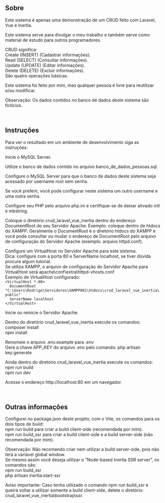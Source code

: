 ## Sobre
<p>Este sistema é apenas uma demonstração de um CRUD feito com Laravel, Vue e Inertia.</p>

<p>Este sistema serve para divulgar o meu trabalho e também serve como material de estudo para outros programadores.</p>

<p>CRUD significa:<br/>
Create (INSERT) (Cadastrar informações).<br/>
Read (SELECT) (Consultar informações).<br/>
Update (UPDATE) (Editar informações).<br/>
Delete (DELETE) (Excluir informações).<br/>
São quatro operações básicas.</p>

<p>Este sistema foi feito por mim, mas qualquer pessoa é livre para reutilizar e/ou modificar.</p>

<p>Observação: Os dados contidos no banco de dados deste sistema são fictícios.</p>

<br/>

## Instruções
<p>Para ver o resultado em um ambiente de desenvolvimento siga as instruções:</p>

<p>Inicie o MySQL Server.</p>

<p>Utilize o banco de dados contido no arquivo banco_de_dados_pessoas.sql.</p>

<p>Configure o MySQL Server para que o banco de dados deste sistema seja acessado por username root sem senha.</p>

<p>Se você preferir, você pode configurar neste sistema um outro username e uma outra senha.</p>

<p>Configure seu PHP pelo arquivo php.ini e certifique-se de deixar ativado intl e mbstring.</p>

<p>Coloque o diretório crud_laravel_vue_inertia dentro do endereço DocumentRoot do seu Servidor Apache. Exemplo: coloque dentro de htdocs do XAMPP. Geralmente o DocumentRoot é o diretório htdocs do XAMPP e você pode consultar ou mudar o endereço de DocumentRoot pelo arquivo de configuração do Servidor Apache (exemplo: arquivo httpd.conf).</p>

<p>Configure um VirtualHost no Servidor Apache para este sistema.<br/>
Dica: configure com a porta 80 e ServerName localhost, se tiver dúvida procure algum tutorial.<br/>
Se utiliza XAMPP, o arquivo de configuração do Servidor Apache para VirtualHost será apache\conf\extra\httpd-vhosts.conf<br/>
Exemplo de VirtualHost configurado:<br/>
<code>&lt;VirtualHost *:80&gt;</code><br/>
<code>&nbsp;&nbsp;DocumentRoot "C:\Users\Rodrigo\Servidores\XAMPP001\htdocs\crud_laravel_vue_inertia\public"</code><br/>
<code>&nbsp;&nbsp;ServerName localhost</code><br/>
<code>&lt;/VirtualHost&gt;</code></p>

<p>Inicie ou reinicie o Servidor Apache.</p>

<p>Dentro do diretório crud_laravel_vue_inertia execute os comandos:<br/>
composer install<br/>
npm install</p>

<p>Renomeie o arquivo .env.example para .env<br/>
Gere a chave APP_KEY do arquivo .env pelo comando: php artisan key:generate</p>

<p>Ainda dentro do diretório crud_laravel_vue_inertia execute os comandos:<br/>
npm run build<br/>
npm run dev</p>

<p>Acesse o endereço http://localhost:80 em um navegador.</p>

<br/>

## Outras informações
<p>Configurei no package.json deste projeto, com o Vite, os comandos para os dois tipos de build:<br/>
npm run build para criar a build client-side (recomendada por mim).<br/>
npm run build_ssr para criar a build client-side e a build server-side (não recomendada por mim).</p>

<p>Observação: Não recomendo criar nem utilizar a build server-side, pois não terá a variável global window.<br/>
Se mesmo assim você deseja utilizar o "Node-based Inertia SSR server", os comandos são:<br/>
npm run build_ssr<br/>
php artisan inertia:start-ssr</p>

<p>Aviso importante: Caso tenha utilizado o comando npm run build_ssr e queira voltar a utilizar somente a build client-side, delete o diretório: crud_laravel_vue_inertia\bootstrap\ssr.</p>

<br/>
